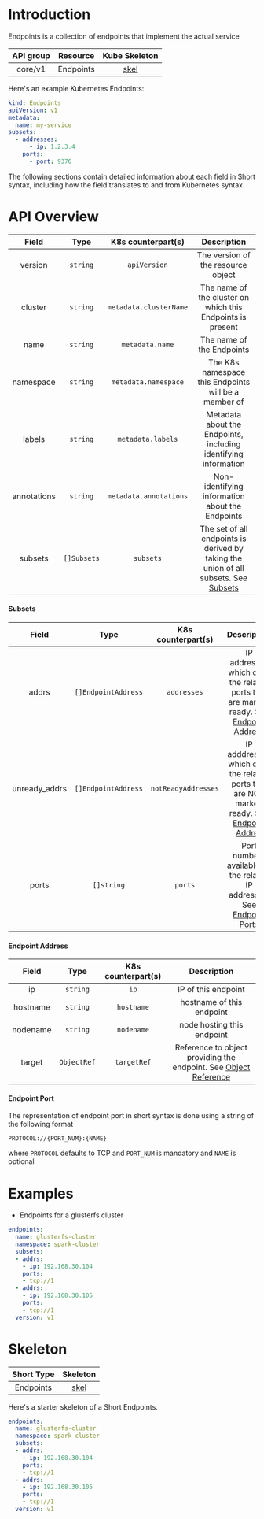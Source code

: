 # Introduction

Endpoints is a collection of endpoints that implement the actual service

| API group | Resource | Kube Skeleton                                   |
|:---------:|:--------:|:-----------------------------------------------:|
| core/v1  | Endpoints |  [skel](../skel/endpoints.kube.skel.yaml)         |

Here's an example Kubernetes Endpoints:
```yaml
kind: Endpoints
apiVersion: v1
metadata:
  name: my-service
subsets:
  - addresses:
      - ip: 1.2.3.4
    ports:
      - port: 9376
```

The following sections contain detailed information about each field in Short syntax, including how the field translates to and from Kubernetes syntax.

# API Overview

| Field | Type | K8s counterpart(s) | Description         |
|:-----:|:----:|:-------:|:----------------------:|
|version| `string` | `apiVersion` | The version of the resource object | 
|cluster| `string` | `metadata.clusterName` | The name of the cluster on which this Endpoints is present |
|name | `string` | `metadata.name`| The name of the Endpoints| 
|namespace | `string` | `metadata.namespace` | The K8s namespace this Endpoints will be a member of | 
|labels | `string` | `metadata.labels`| Metadata about the Endpoints, including identifying information | 
|annotations| `string` | `metadata.annotations`| Non-identifying information about the Endpoints | 
|subsets| `[]Subsets` | `subsets`| The set of all endpoints is derived by taking the union of all subsets. See [Subsets](#subsets)|

#### Subsets

| Field | Type | K8s counterpart(s) | Description |
|:-----:|:----:|:------------------:|:-----------:|
|addrs| `[]EndpointAddress` | `addresses` | IP addresses which offer the related ports that are marked ready. See [Endpoint Address](#endpoint-address) |
|unready_addrs | `[]EndpointAddress` | `notReadyAddresses` | IP adddresses which offer the related ports that are NOT marked ready. See [Endpoint Addres](#endpoint-address)|
|ports | `[]string` | `ports` | Port numbers available on the related IP addresses. See [Endpoint Ports](#endpoint-ports) |


#### Endpoint Address

| Field    | Type       | K8s counterpart(s) | Description | 
|:--------:|:----------:|:------------------:|:-----------:|
| ip       |`string`    | `ip`               | IP of this endpoint        |
| hostname |`string`    | `hostname`         | hostname of this endpoint  |
| nodename |`string`    | `nodename`         | node hosting this endpoint |
| target   |`ObjectRef` | `targetRef`        | Reference to object providing the endpoint. See [Object Reference](./persistent-volume.md#object-reference) |

#### Endpoint Port

The representation of endpoint port in short syntax is done using a string of the following format

`PROTOCOL://{PORT_NUM}:{NAME}`

where `PROTOCOL` defaults to TCP
and `PORT_NUM` is mandatory and `NAME` is optional

# Examples 

 - Endpoints for a glusterfs cluster

```yaml
endpoints:
  name: glusterfs-cluster
  namespace: spark-cluster
  subsets:
  - addrs:
    - ip: 192.168.30.104
    ports:
    - tcp://1
  - addrs:
    - ip: 192.168.30.105
    ports:
    - tcp://1
  version: v1
```

# Skeleton

| Short Type           | Skeleton                                       |
|:--------------------:|:----------------------------------------------:|
| Endpoints           | [skel](../skel/endpoints.short.skel.yaml)     |

Here's a starter skeleton of a Short Endpoints.
```yaml
endpoints:
  name: glusterfs-cluster
  namespace: spark-cluster
  subsets:
  - addrs:
    - ip: 192.168.30.104
    ports:
    - tcp://1
  - addrs:
    - ip: 192.168.30.105
    ports:
    - tcp://1
  version: v1
```

